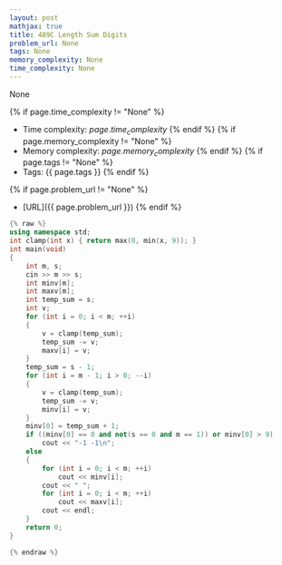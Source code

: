 ```yaml
---
layout: post
mathjax: true
title: 489C Length Sum Digits
problem_url: None
tags: None
memory_complexity: None
time_complexity: None
---
```


None


{% if page.time_complexity != "None" %}
- Time complexity: ${{ page.time_complexity }}$
{% endif %}
{% if page.memory_complexity != "None" %}
- Memory complexity: ${{ page.memory_complexity }}$
{% endif %}
{% if page.tags != "None" %}
- Tags: {{ page.tags }}
{% endif %}

{% if page.problem_url != "None" %}
- [URL]({{ page.problem_url }})
{% endif %}

```cpp
{% raw %}
using namespace std;
int clamp(int x) { return max(0, min(x, 9)); }
int main(void)
{
    int m, s;
    cin >> m >> s;
    int minv[m];
    int maxv[m];
    int temp_sum = s;
    int v;
    for (int i = 0; i < m; ++i)
    {
        v = clamp(temp_sum);
        temp_sum -= v;
        maxv[i] = v;
    }
    temp_sum = s - 1;
    for (int i = m - 1; i > 0; --i)
    {
        v = clamp(temp_sum);
        temp_sum -= v;
        minv[i] = v;
    }
    minv[0] = temp_sum + 1;
    if ((minv[0] == 0 and not(s == 0 and m == 1)) or minv[0] > 9)
        cout << "-1 -1\n";
    else
    {
        for (int i = 0; i < m; ++i)
            cout << minv[i];
        cout << " ";
        for (int i = 0; i < m; ++i)
            cout << maxv[i];
        cout << endl;
    }
    return 0;
}

{% endraw %}
```